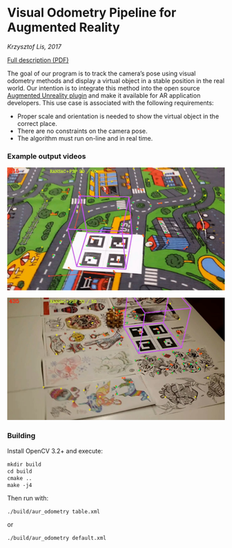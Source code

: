 # Visual Odometry Pipeline for Augmented Reality

*Krzysztof Lis, 2017*

[Full description (PDF)](./VisualOdometryPipelineForAR.pdf)

The goal of our program is to track the camera’s pose using visual odometry methods and
display a virtual object in a stable position in the real world. Our intention is to integrate
this method into the open source [Augmented Unreality plugin](https://github.com/adynathos/AugmentedUnreality) and make it available for AR
application developers. This use case is associated with the following requirements:

- Proper scale and orientation is needed to show the virtual object in the correct place.
- There are no constraints on the camera pose.
- The algorithm must run on-line and in real time.

### Example output videos

[![example_1_table](./example_outputs/example_1_table.jpg)](./example_outputs/example_1_table.mkv)

[![example_2_carpet](./example_outputs/example_2_carpet.jpg)](./example_outputs/example_2_carpet.mkv)

### Building

Install OpenCV 3.2+ and execute:
```
mkdir build
cd build
cmake ..
make -j4
```

Then run with:
```
./build/aur_odometry table.xml
```
or
```
./build/aur_odometry default.xml
```